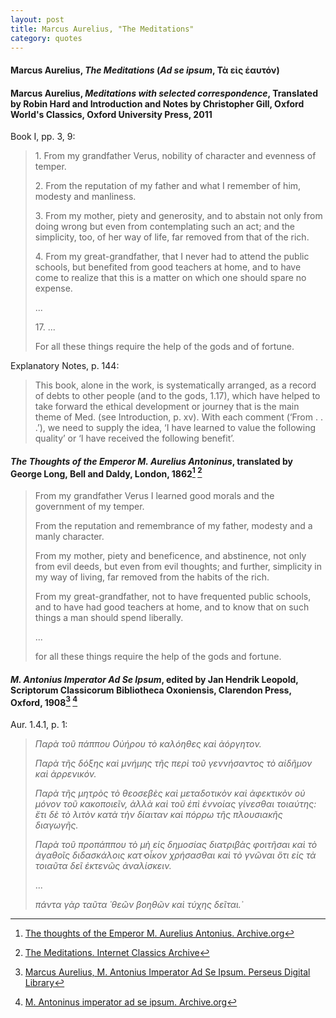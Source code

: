 ```yaml
---
layout: post
title: Marcus Aurelius, "The Meditations"
category: quotes
---
```


#### Marcus Aurelius, *The Meditations* (*Ad se ipsum*, Τὰ εἰς ἑαυτόν)

#### Marcus Aurelius, *Meditations with selected correspondence*, Translated by Robin Hard and Introduction and Notes by Christopher Gill, Oxford World's Classics, Oxford University Press, 2011

Book I, pp. 3, 9:

> 1\. From my grandfather Verus, nobility of character and evenness of temper.
>
> 2\. From the reputation of my father and what I remember of him, modesty and manliness.
>
> 3\. From my mother, piety and generosity, and to abstain not only from doing wrong but even from contemplating such an act; and the simplicity, too, of her way of life, far removed from that of the rich.
>
> 4\. From my great-grandfather, that I never had to attend the public schools, but benefited from good teachers at home, and to have come to realize that this is a matter on which one should spare no expense.
>
> ...
>
> 17\. ...
>
> For all these things require the help of the gods and of fortune.

Explanatory Notes, p. 144: 

> This book, alone in the work, is systematically arranged, as a record of debts to other people (and to the gods, 1.17), which have helped to take forward the ethical development or journey that is the main theme of Med. (see Introduction, p. xv). With each comment (‘From . . .’), we need to supply the idea, ‘I have learned to value the following quality’ or ‘I have received the following benefit’.

#### *The Thoughts of the Emperor M. Aurelius Antoninus*, translated by George Long, Bell and Daldy, London, 1862[^1] [^2]

[^1]: [The thoughts of the Emperor M. Aurelius Antonius. Archive.org](https://archive.org/details/thoughtsofempero00marcrich/page/n6/mode/1up)

[^2]: [The Meditations. Internet Classics Archive](http://classics.mit.edu/Antoninus/meditations.1.one.html)

> From my grandfather Verus I learned good morals and the government of my temper.
>
> From the reputation and remembrance of my father, modesty and a manly character.
>
> From my mother, piety and beneficence, and abstinence, not only from evil deeds, but even from evil thoughts; and further, simplicity in my way of living, far removed from the habits of the rich.
>
> From my great-grandfather, not to have frequented public schools, and to have had good teachers at home, and to know that on such things a man should spend liberally.
>
> ...
>
> for all these things require the help of the gods and fortune.

#### *M. Antonius Imperator Ad Se Ipsum*, edited by Jan Hendrik Leopold, Scriptorum Classicorum Bibliotheca Oxoniensis, Clarendon Press, Oxford, 1908[^3] [^4]

Aur. 1.4.1, p. 1:

> *Παρὰ τοῦ πάππου Οὐήρου τὸ καλόηθες καὶ ἀόργητον.*
>
> *Παρὰ τῆς δόξης καὶ μνήμης τῆς περὶ τοῦ γεννήσαντος τὸ αἰδῆμον καὶ ἀρρενικόν.*
>
> *Παρὰ τῆς μητρὸς τὸ θεοσεβὲς καὶ μεταδοτικὸν καὶ ἀφεκτικὸν οὐ μόνον τοῦ κακοποιεῖν, ἀλλὰ καὶ τοῦ ἐπὶ ἐννοίας γίνεσθαι τοιαύτης: ἔτι δὲ τὸ λιτὸν κατὰ τὴν δίαιταν καὶ πόρρω τῆς πλουσιακῆς διαγωγῆς.*
>
> *Παρὰ τοῦ προπάππου τὸ μὴ εἰς δημοσίας διατριβὰς φοιτῆσαι καὶ τὸ ἀγαθοῖς διδασκάλοις κατ̓ οἶκον χρήσασθαι καὶ τὸ γνῶναι ὅτι εἰς τὰ τοιαῦτα δεῖ ἐκτενῶς ἀναλίσκειν.*
>
> ...
>
> *πάντα γὰρ ταῦτα ῾θεῶν βοηθῶν καὶ τύχης δεῖται.᾿*

[^3]: [Marcus Aurelius, M. Antonius Imperator Ad Se Ipsum. Perseus Digital Library](http://data.perseus.org/citations/urn:cts:greekLit:tlg0562.tlg001.perseus-grc1:1.4.1)

[^4]: [M. Antoninus imperator ad se ipsum. Archive.org](https://archive.org/details/mantoninusimpera00marcuoft/page/1/mode/1up)